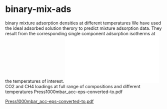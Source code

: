 # binary-mix-ads
binary mixture adsorption densities at different temperatures 
We have used the ideal adsorbed solution therory to predict mixture adsorption data.
They result from the corresponding single component adsorption isotherms at the temperatures of interest.
![](Press1000mbar_acc-eps-converted-to.pdf?raw=true)
CO2 and CH4 loadings at full range of compositions and different temperatures
Press1000mbar_acc-eps-converted-to.pdf

[Press1000mbar_acc-eps-converted-to.pdf](https://github.com/Gotzias/binary-mix-ads/files/1649890/Press1000mbar_acc-eps-converted-to.pdf)
